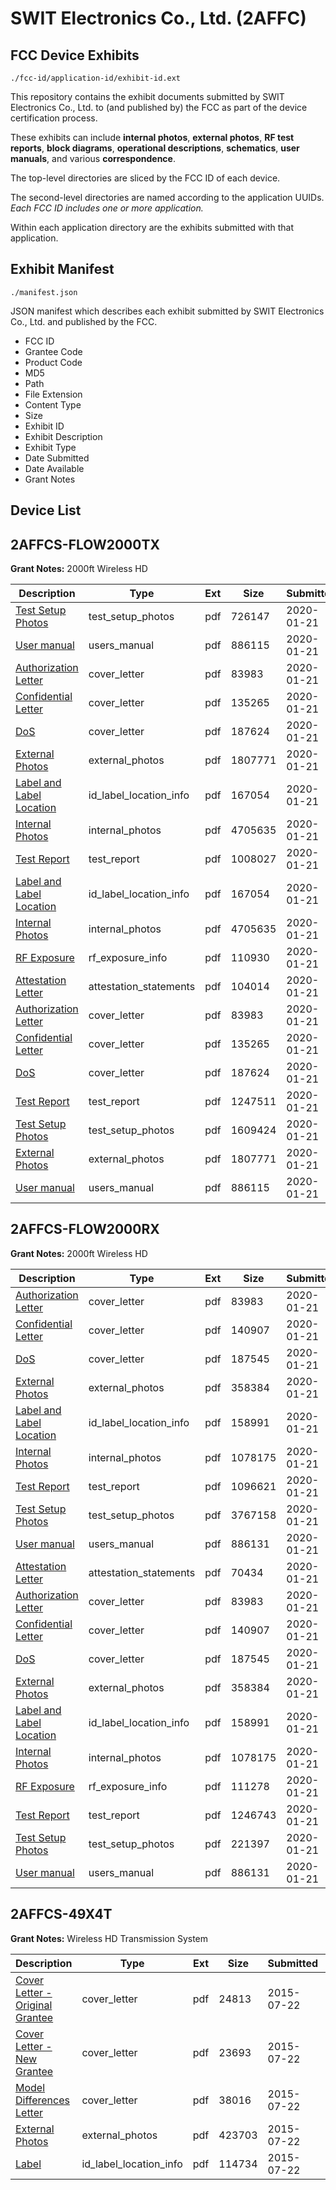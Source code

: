 # SWIT Electronics Co., Ltd. (2AFFC)
## FCC Device Exhibits

```
./fcc-id/application-id/exhibit-id.ext
```

This repository contains the exhibit documents submitted by SWIT Electronics Co., Ltd. to (and published by) the FCC as part of the device certification process.

These exhibits can include **internal photos**, **external photos**, **RF test reports**, **block diagrams**, **operational descriptions**, **schematics**, **user manuals**, and various **correspondence**.

The top-level directories are sliced by the FCC ID of each device.

The second-level directories are named according to the application UUIDs. *Each FCC ID includes one or more application.*

Within each application directory are the exhibits submitted with that application. 

## Exhibit Manifest

```
./manifest.json
```

JSON manifest which describes each exhibit submitted by SWIT Electronics Co., Ltd. and published by the FCC.

- FCC ID
- Grantee Code
- Product Code
- MD5
- Path
- File Extension
- Content Type
- Size
- Exhibit ID
- Exhibit Description
- Exhibit Type
- Date Submitted
- Date Available
- Grant Notes

## Device List
## 2AFFCS-FLOW2000TX
**Grant Notes:** 2000ft Wireless HD

| Description | Type | Ext | Size | Submitted | Available |
| ----------- | ---- | --- | ---- | --------- | --------- |
| [Test Setup Photos](2AFFCS-FLOW2000TX/9af9bdee0536422921215aa17d7c2235/4603319.pdf) | test_setup_photos | pdf | 726147 | 2020-01-21 | 2020-01-21 |
| [User manual](2AFFCS-FLOW2000TX/9af9bdee0536422921215aa17d7c2235/4603320.pdf) | users_manual | pdf | 886115 | 2020-01-21 | 2020-01-21 |
| [Authorization Letter](2AFFCS-FLOW2000TX/9af9bdee0536422921215aa17d7c2235/4603309.pdf) | cover_letter | pdf | 83983 | 2020-01-21 | 2020-01-21 |
| [Confidential Letter](2AFFCS-FLOW2000TX/9af9bdee0536422921215aa17d7c2235/4603310.pdf) | cover_letter | pdf | 135265 | 2020-01-21 | 2020-01-21 |
| [DoS](2AFFCS-FLOW2000TX/9af9bdee0536422921215aa17d7c2235/4603311.pdf) | cover_letter | pdf | 187624 | 2020-01-21 | 2020-01-21 |
| [External Photos](2AFFCS-FLOW2000TX/9af9bdee0536422921215aa17d7c2235/4603313.pdf) | external_photos | pdf | 1807771 | 2020-01-21 | 2020-01-21 |
| [Label and Label Location](2AFFCS-FLOW2000TX/9af9bdee0536422921215aa17d7c2235/4603314.pdf) | id_label_location_info | pdf | 167054 | 2020-01-21 | 2020-01-21 |
| [Internal Photos](2AFFCS-FLOW2000TX/9af9bdee0536422921215aa17d7c2235/4603315.pdf) | internal_photos | pdf | 4705635 | 2020-01-21 | 2020-01-21 |
| [Test Report](2AFFCS-FLOW2000TX/9af9bdee0536422921215aa17d7c2235/4603318.pdf) | test_report | pdf | 1008027 | 2020-01-21 | 2020-01-21 |
| [Label and Label Location](2AFFCS-FLOW2000TX/960a2931e7d83988830ee55e840b66df/4603314.pdf) | id_label_location_info | pdf | 167054 | 2020-01-21 | 2020-01-21 |
| [Internal Photos](2AFFCS-FLOW2000TX/960a2931e7d83988830ee55e840b66df/4603315.pdf) | internal_photos | pdf | 4705635 | 2020-01-21 | 2020-01-21 |
| [RF Exposure](2AFFCS-FLOW2000TX/960a2931e7d83988830ee55e840b66df/4603347.pdf) | rf_exposure_info | pdf | 110930 | 2020-01-21 | 2020-01-21 |
| [Attestation Letter](2AFFCS-FLOW2000TX/960a2931e7d83988830ee55e840b66df/4603336.pdf) | attestation_statements | pdf | 104014 | 2020-01-21 | 2020-01-21 |
| [Authorization Letter](2AFFCS-FLOW2000TX/960a2931e7d83988830ee55e840b66df/4603309.pdf) | cover_letter | pdf | 83983 | 2020-01-21 | 2020-01-21 |
| [Confidential Letter](2AFFCS-FLOW2000TX/960a2931e7d83988830ee55e840b66df/4603310.pdf) | cover_letter | pdf | 135265 | 2020-01-21 | 2020-01-21 |
| [DoS](2AFFCS-FLOW2000TX/960a2931e7d83988830ee55e840b66df/4603311.pdf) | cover_letter | pdf | 187624 | 2020-01-21 | 2020-01-21 |
| [Test Report](2AFFCS-FLOW2000TX/960a2931e7d83988830ee55e840b66df/4603346.pdf) | test_report | pdf | 1247511 | 2020-01-21 | 2020-01-21 |
| [Test Setup Photos](2AFFCS-FLOW2000TX/960a2931e7d83988830ee55e840b66df/4603345.pdf) | test_setup_photos | pdf | 1609424 | 2020-01-21 | 2020-01-21 |
| [External Photos](2AFFCS-FLOW2000TX/960a2931e7d83988830ee55e840b66df/4603313.pdf) | external_photos | pdf | 1807771 | 2020-01-21 | 2020-01-21 |
| [User manual](2AFFCS-FLOW2000TX/960a2931e7d83988830ee55e840b66df/4603320.pdf) | users_manual | pdf | 886115 | 2020-01-21 | 2020-01-21 |
## 2AFFCS-FLOW2000RX
**Grant Notes:** 2000ft Wireless HD

| Description | Type | Ext | Size | Submitted | Available |
| ----------- | ---- | --- | ---- | --------- | --------- |
| [Authorization Letter](2AFFCS-FLOW2000RX/f27199a2dc5dbf25d3dbc616767350ca/4604202.pdf) | cover_letter | pdf | 83983 | 2020-01-21 | 2020-01-21 |
| [Confidential Letter](2AFFCS-FLOW2000RX/f27199a2dc5dbf25d3dbc616767350ca/4604203.pdf) | cover_letter | pdf | 140907 | 2020-01-21 | 2020-01-21 |
| [DoS](2AFFCS-FLOW2000RX/f27199a2dc5dbf25d3dbc616767350ca/4604204.pdf) | cover_letter | pdf | 187545 | 2020-01-21 | 2020-01-21 |
| [External Photos](2AFFCS-FLOW2000RX/f27199a2dc5dbf25d3dbc616767350ca/4604206.pdf) | external_photos | pdf | 358384 | 2020-01-21 | 2020-01-21 |
| [Label and Label Location](2AFFCS-FLOW2000RX/f27199a2dc5dbf25d3dbc616767350ca/4604207.pdf) | id_label_location_info | pdf | 158991 | 2020-01-21 | 2020-01-21 |
| [Internal Photos](2AFFCS-FLOW2000RX/f27199a2dc5dbf25d3dbc616767350ca/4604208.pdf) | internal_photos | pdf | 1078175 | 2020-01-21 | 2020-01-21 |
| [Test Report](2AFFCS-FLOW2000RX/f27199a2dc5dbf25d3dbc616767350ca/4604211.pdf) | test_report | pdf | 1096621 | 2020-01-21 | 2020-01-21 |
| [Test Setup Photos](2AFFCS-FLOW2000RX/f27199a2dc5dbf25d3dbc616767350ca/4604212.pdf) | test_setup_photos | pdf | 3767158 | 2020-01-21 | 2020-01-21 |
| [User manual](2AFFCS-FLOW2000RX/f27199a2dc5dbf25d3dbc616767350ca/4604213.pdf) | users_manual | pdf | 886131 | 2020-01-21 | 2020-01-21 |
| [Attestation Letter](2AFFCS-FLOW2000RX/e4a193931192ac3ad47be2e14ccf4d8d/4604225.pdf) | attestation_statements | pdf | 70434 | 2020-01-21 | 2020-01-21 |
| [Authorization Letter](2AFFCS-FLOW2000RX/e4a193931192ac3ad47be2e14ccf4d8d/4604202.pdf) | cover_letter | pdf | 83983 | 2020-01-21 | 2020-01-21 |
| [Confidential Letter](2AFFCS-FLOW2000RX/e4a193931192ac3ad47be2e14ccf4d8d/4604203.pdf) | cover_letter | pdf | 140907 | 2020-01-21 | 2020-01-21 |
| [DoS](2AFFCS-FLOW2000RX/e4a193931192ac3ad47be2e14ccf4d8d/4604204.pdf) | cover_letter | pdf | 187545 | 2020-01-21 | 2020-01-21 |
| [External Photos](2AFFCS-FLOW2000RX/e4a193931192ac3ad47be2e14ccf4d8d/4604206.pdf) | external_photos | pdf | 358384 | 2020-01-21 | 2020-01-21 |
| [Label and Label Location](2AFFCS-FLOW2000RX/e4a193931192ac3ad47be2e14ccf4d8d/4604207.pdf) | id_label_location_info | pdf | 158991 | 2020-01-21 | 2020-01-21 |
| [Internal Photos](2AFFCS-FLOW2000RX/e4a193931192ac3ad47be2e14ccf4d8d/4604208.pdf) | internal_photos | pdf | 1078175 | 2020-01-21 | 2020-01-21 |
| [RF Exposure](2AFFCS-FLOW2000RX/e4a193931192ac3ad47be2e14ccf4d8d/4604236.pdf) | rf_exposure_info | pdf | 111278 | 2020-01-21 | 2020-01-21 |
| [Test Report](2AFFCS-FLOW2000RX/e4a193931192ac3ad47be2e14ccf4d8d/4604235.pdf) | test_report | pdf | 1246743 | 2020-01-21 | 2020-01-21 |
| [Test Setup Photos](2AFFCS-FLOW2000RX/e4a193931192ac3ad47be2e14ccf4d8d/4604234.pdf) | test_setup_photos | pdf | 221397 | 2020-01-21 | 2020-01-21 |
| [User manual](2AFFCS-FLOW2000RX/e4a193931192ac3ad47be2e14ccf4d8d/4604213.pdf) | users_manual | pdf | 886131 | 2020-01-21 | 2020-01-21 |
## 2AFFCS-49X4T
**Grant Notes:** Wireless HD Transmission System

| Description | Type | Ext | Size | Submitted | Available |
| ----------- | ---- | --- | ---- | --------- | --------- |
| [Cover Letter - Original Grantee](2AFFCS-49X4T/a25ecf5eaaac1af539f8677f6d716db5/2688446.pdf) | cover_letter | pdf | 24813 | 2015-07-22 | 2015-07-22 |
| [Cover Letter - New Grantee](2AFFCS-49X4T/a25ecf5eaaac1af539f8677f6d716db5/2688447.pdf) | cover_letter | pdf | 23693 | 2015-07-22 | 2015-07-22 |
| [Model Differences Letter](2AFFCS-49X4T/a25ecf5eaaac1af539f8677f6d716db5/2688448.pdf) | cover_letter | pdf | 38016 | 2015-07-22 | 2015-07-22 |
| [External Photos](2AFFCS-49X4T/a25ecf5eaaac1af539f8677f6d716db5/2513213.pdf) | external_photos | pdf | 423703 | 2015-07-22 | 2015-07-22 |
| [Label](2AFFCS-49X4T/a25ecf5eaaac1af539f8677f6d716db5/2688450.pdf) | id_label_location_info | pdf | 114734 | 2015-07-22 | 2015-07-22 |
